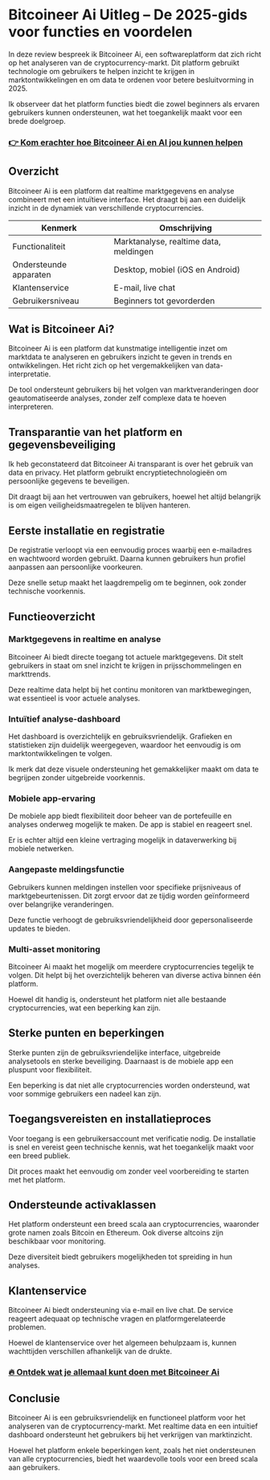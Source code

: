 # Bitcoineer Ai Uitleg – De 2025-gids voor functies en voordelen
   
In deze review bespreek ik Bitcoineer Ai, een softwareplatform dat zich richt op het analyseren van de cryptocurrency-markt. Dit platform gebruikt technologie om gebruikers te helpen inzicht te krijgen in marktontwikkelingen en om data te ordenen voor betere besluitvorming in 2025.  

Ik observeer dat het platform functies biedt die zowel beginners als ervaren gebruikers kunnen ondersteunen, wat het toegankelijk maakt voor een brede doelgroep.

### [👉 Kom erachter hoe Bitcoineer Ai en AI jou kunnen helpen](https://is.gd/ZBAm8V)
## Overzicht  
Bitcoineer Ai is een platform dat realtime marktgegevens en analyse combineert met een intuïtieve interface. Het draagt bij aan een duidelijk inzicht in de dynamiek van verschillende cryptocurrencies.  

| Kenmerk              | Omschrijving                                  |
|----------------------|-----------------------------------------------|
| Functionaliteit      | Marktanalyse, realtime data, meldingen       |
| Ondersteunde apparaten| Desktop, mobiel (iOS en Android)              |
| Klantenservice       | E-mail, live chat                             |
| Gebruikersniveau     | Beginners tot gevorderden                      |

## Wat is Bitcoineer Ai?  
Bitcoineer Ai is een platform dat kunstmatige intelligentie inzet om marktdata te analyseren en gebruikers inzicht te geven in trends en ontwikkelingen. Het richt zich op het vergemakkelijken van data-interpretatie.  

De tool ondersteunt gebruikers bij het volgen van marktveranderingen door geautomatiseerde analyses, zonder zelf complexe data te hoeven interpreteren.

## Transparantie van het platform en gegevensbeveiliging  
Ik heb geconstateerd dat Bitcoineer Ai transparant is over het gebruik van data en privacy. Het platform gebruikt encryptietechnologieën om persoonlijke gegevens te beveiligen.  

Dit draagt bij aan het vertrouwen van gebruikers, hoewel het altijd belangrijk is om eigen veiligheidsmaatregelen te blijven hanteren.

## Eerste installatie en registratie  
De registratie verloopt via een eenvoudig proces waarbij een e-mailadres en wachtwoord worden gebruikt. Daarna kunnen gebruikers hun profiel aanpassen aan persoonlijke voorkeuren.  

Deze snelle setup maakt het laagdrempelig om te beginnen, ook zonder technische voorkennis.

## Functieoverzicht  

### Marktgegevens in realtime en analyse  
Bitcoineer Ai biedt directe toegang tot actuele marktgegevens. Dit stelt gebruikers in staat om snel inzicht te krijgen in prijsschommelingen en markttrends.  

Deze realtime data helpt bij het continu monitoren van marktbewegingen, wat essentieel is voor actuele analyses.

### Intuïtief analyse-dashboard  
Het dashboard is overzichtelijk en gebruiksvriendelijk. Grafieken en statistieken zijn duidelijk weergegeven, waardoor het eenvoudig is om marktontwikkelingen te volgen.  

Ik merk dat deze visuele ondersteuning het gemakkelijker maakt om data te begrijpen zonder uitgebreide voorkennis.

### Mobiele app-ervaring  
De mobiele app biedt flexibiliteit door beheer van de portefeuille en analyses onderweg mogelijk te maken. De app is stabiel en reageert snel.  

Er is echter altijd een kleine vertraging mogelijk in dataverwerking bij mobiele netwerken.

### Aangepaste meldingsfunctie  
Gebruikers kunnen meldingen instellen voor specifieke prijsniveaus of marktgebeurtenissen. Dit zorgt ervoor dat ze tijdig worden geïnformeerd over belangrijke veranderingen.  

Deze functie verhoogt de gebruiksvriendelijkheid door gepersonaliseerde updates te bieden.

### Multi-asset monitoring  
Bitcoineer Ai maakt het mogelijk om meerdere cryptocurrencies tegelijk te volgen. Dit helpt bij het overzichtelijk beheren van diverse activa binnen één platform.  

Hoewel dit handig is, ondersteunt het platform niet alle bestaande cryptocurrencies, wat een beperking kan zijn.

## Sterke punten en beperkingen  
Sterke punten zijn de gebruiksvriendelijke interface, uitgebreide analysetools en sterke beveiliging. Daarnaast is de mobiele app een pluspunt voor flexibiliteit.  

Een beperking is dat niet alle cryptocurrencies worden ondersteund, wat voor sommige gebruikers een nadeel kan zijn.

## Toegangsvereisten en installatieproces  
Voor toegang is een gebruikersaccount met verificatie nodig. De installatie is snel en vereist geen technische kennis, wat het toegankelijk maakt voor een breed publiek.  

Dit proces maakt het eenvoudig om zonder veel voorbereiding te starten met het platform.

## Ondersteunde activaklassen  
Het platform ondersteunt een breed scala aan cryptocurrencies, waaronder grote namen zoals Bitcoin en Ethereum. Ook diverse altcoins zijn beschikbaar voor monitoring.  

Deze diversiteit biedt gebruikers mogelijkheden tot spreiding in hun analyses.

## Klantenservice  
Bitcoineer Ai biedt ondersteuning via e-mail en live chat. De service reageert adequaat op technische vragen en platformgerelateerde problemen.  

Hoewel de klantenservice over het algemeen behulpzaam is, kunnen wachttijden verschillen afhankelijk van de drukte.

### [🔥 Ontdek wat je allemaal kunt doen met Bitcoineer Ai](https://is.gd/ZBAm8V)
## Conclusie  
Bitcoineer Ai is een gebruiksvriendelijk en functioneel platform voor het analyseren van de cryptocurrency-markt. Met realtime data en een intuïtief dashboard ondersteunt het gebruikers bij het verkrijgen van marktinzicht.  

Hoewel het platform enkele beperkingen kent, zoals het niet ondersteunen van alle cryptocurrencies, biedt het waardevolle tools voor een breed scala aan gebruikers.